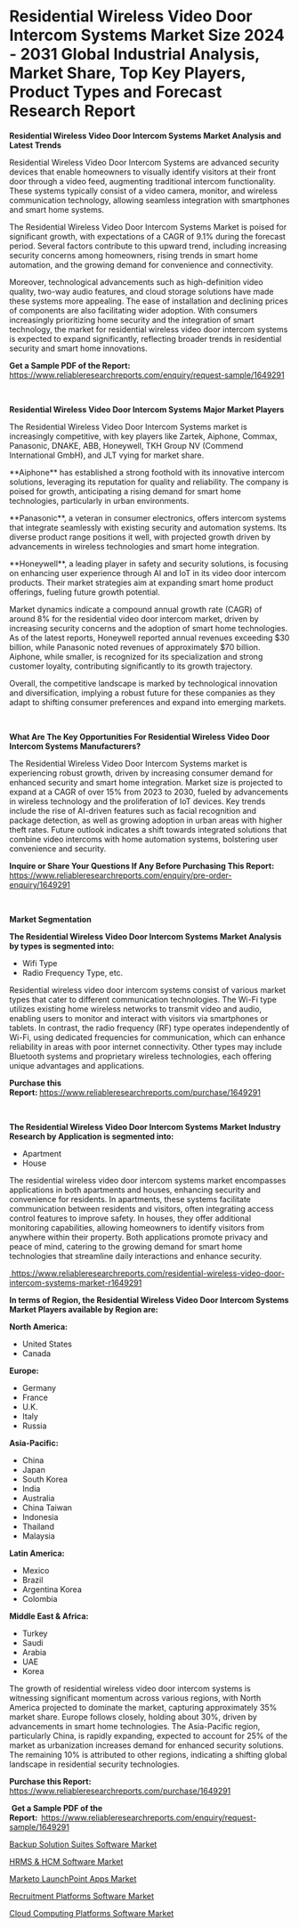 <p><h1>Residential Wireless Video Door Intercom Systems Market Size 2024 - 2031 Global Industrial Analysis, Market Share, Top Key Players, Product Types and Forecast Research Report</h1></p><p><strong>Residential Wireless Video Door Intercom Systems Market Analysis and Latest Trends</strong></p>
<p><p>Residential Wireless Video Door Intercom Systems are advanced security devices that enable homeowners to visually identify visitors at their front door through a video feed, augmenting traditional intercom functionality. These systems typically consist of a video camera, monitor, and wireless communication technology, allowing seamless integration with smartphones and smart home systems.</p><p>The Residential Wireless Video Door Intercom Systems Market is poised for significant growth, with expectations of a CAGR of 9.1% during the forecast period. Several factors contribute to this upward trend, including increasing security concerns among homeowners, rising trends in smart home automation, and the growing demand for convenience and connectivity. </p><p>Moreover, technological advancements such as high-definition video quality, two-way audio features, and cloud storage solutions have made these systems more appealing. The ease of installation and declining prices of components are also facilitating wider adoption. With consumers increasingly prioritizing home security and the integration of smart technology, the market for residential wireless video door intercom systems is expected to expand significantly, reflecting broader trends in residential security and smart home innovations.</p></p>
<p><strong>Get a Sample PDF of the Report:&nbsp;</strong> <a href="https://www.reliableresearchreports.com/enquiry/request-sample/1649291?utm_campaign=1289&utm_medium=2&utm_source=Github&utm_content=ia&utm_term=15102024&utm_id=residential-wireless-video-door-intercom-systems">https://www.reliableresearchreports.com/enquiry/request-sample/1649291</a></p>
<p>&nbsp;</p>
<p><strong>Residential Wireless Video Door Intercom Systems Major Market Players</strong></p>
<p><p>The Residential Wireless Video Door Intercom Systems market is increasingly competitive, with key players like Zartek, Aiphone, Commax, Panasonic, DNAKE, ABB, Honeywell, TKH Group NV (Commend International GmbH), and JLT vying for market share.</p><p>**Aiphone** has established a strong foothold with its innovative intercom solutions, leveraging its reputation for quality and reliability. The company is poised for growth, anticipating a rising demand for smart home technologies, particularly in urban environments.</p><p>**Panasonic**, a veteran in consumer electronics, offers intercom systems that integrate seamlessly with existing security and automation systems. Its diverse product range positions it well, with projected growth driven by advancements in wireless technologies and smart home integration.</p><p>**Honeywell**, a leading player in safety and security solutions, is focusing on enhancing user experience through AI and IoT in its video door intercom products. Their market strategies aim at expanding smart home product offerings, fueling future growth potential.</p><p>Market dynamics indicate a compound annual growth rate (CAGR) of around 8% for the residential video door intercom market, driven by increasing security concerns and the adoption of smart home technologies. As of the latest reports, Honeywell reported annual revenues exceeding $30 billion, while Panasonic noted revenues of approximately $70 billion. Aiphone, while smaller, is recognized for its specialization and strong customer loyalty, contributing significantly to its growth trajectory.</p><p>Overall, the competitive landscape is marked by technological innovation and diversification, implying a robust future for these companies as they adapt to shifting consumer preferences and expand into emerging markets.</p></p>
<p>&nbsp;</p>
<p><strong>What Are The Key Opportunities For Residential Wireless Video Door Intercom Systems Manufacturers?</strong></p>
<p><p>The Residential Wireless Video Door Intercom Systems market is experiencing robust growth, driven by increasing consumer demand for enhanced security and smart home integration. Market size is projected to expand at a CAGR of over 15% from 2023 to 2030, fueled by advancements in wireless technology and the proliferation of IoT devices. Key trends include the rise of AI-driven features such as facial recognition and package detection, as well as growing adoption in urban areas with higher theft rates. Future outlook indicates a shift towards integrated solutions that combine video intercoms with home automation systems, bolstering user convenience and security.</p></p>
<p><strong>Inquire or Share Your Questions If Any Before Purchasing This Report:</strong> <a href="https://www.reliableresearchreports.com/enquiry/pre-order-enquiry/1649291?utm_campaign=1289&utm_medium=2&utm_source=Github&utm_content=ia&utm_term=15102024&utm_id=residential-wireless-video-door-intercom-systems">https://www.reliableresearchreports.com/enquiry/pre-order-enquiry/1649291</a></p>
<p>&nbsp;</p>
<p><strong>Market Segmentation</strong></p>
<p><strong>The Residential Wireless Video Door Intercom Systems Market Analysis by types is segmented into:</strong></p>
<p><ul><li>Wifi Type</li><li>Radio Frequency Type, etc.</li></ul></p>
<p><p>Residential wireless video door intercom systems consist of various market types that cater to different communication technologies. The Wi-Fi type utilizes existing home wireless networks to transmit video and audio, enabling users to monitor and interact with visitors via smartphones or tablets. In contrast, the radio frequency (RF) type operates independently of Wi-Fi, using dedicated frequencies for communication, which can enhance reliability in areas with poor internet connectivity. Other types may include Bluetooth systems and proprietary wireless technologies, each offering unique advantages and applications.</p></p>
<p><strong>Purchase this Report:&nbsp;</strong><a href="https://www.reliableresearchreports.com/purchase/1649291?utm_campaign=1289&utm_medium=2&utm_source=Github&utm_content=ia&utm_term=15102024&utm_id=residential-wireless-video-door-intercom-systems">https://www.reliableresearchreports.com/purchase/1649291</a></p>
<p>&nbsp;</p>
<p><strong>The Residential Wireless Video Door Intercom Systems Market Industry Research by Application is segmented into:</strong></p>
<p><ul><li>Apartment</li><li>House</li></ul></p>
<p><p>The residential wireless video door intercom systems market encompasses applications in both apartments and houses, enhancing security and convenience for residents. In apartments, these systems facilitate communication between residents and visitors, often integrating access control features to improve safety. In houses, they offer additional monitoring capabilities, allowing homeowners to identify visitors from anywhere within their property. Both applications promote privacy and peace of mind, catering to the growing demand for smart home technologies that streamline daily interactions and enhance security.</p></p>
<p><a href="https://www.reliableresearchreports.com/residential-wireless-video-door-intercom-systems-market-r1649291?utm_campaign=1289&utm_medium=2&utm_source=Github&utm_content=ia&utm_term=15102024&utm_id=residential-wireless-video-door-intercom-systems">&nbsp;https://www.reliableresearchreports.com/residential-wireless-video-door-intercom-systems-market-r1649291</a></p>
<p><strong>In terms of Region, the Residential Wireless Video Door Intercom Systems Market Players available by Region are:</strong></p>
<p>
    <p> <strong> North America: </strong>
        <ul>
            <li>United States</li>
            <li>Canada</li>
        </ul>
        </p> 
    <p> <strong> Europe: </strong>
        <ul>
            <li>Germany</li>
            <li>France</li>
            <li>U.K.</li>
            <li>Italy</li>
            <li>Russia</li>
        </ul>
        </p> 
    <p> <strong> Asia-Pacific: </strong>
        <ul>
            <li>China</li>
            <li>Japan</li>
            <li>South Korea</li>
            <li>India</li>
            <li>Australia</li>
            <li>China Taiwan</li>
            <li>Indonesia</li>
            <li>Thailand</li>
            <li>Malaysia</li>
        </ul>
        </p> 
    <p> <strong> Latin America: </strong>
        <ul>
            <li>Mexico</li>
            <li>Brazil</li>
            <li>Argentina Korea</li>
            <li>Colombia</li>
        </ul>
        </p> 
    <p> <strong> Middle East & Africa: </strong>
        <ul>
            <li>Turkey</li>
            <li>Saudi</li>
            <li>Arabia</li>
            <li>UAE</li>
            <li>Korea</li>
        </ul>
    </p>
    </p>
<p><p>The growth of residential wireless video door intercom systems is witnessing significant momentum across various regions, with North America projected to dominate the market, capturing approximately 35% market share. Europe follows closely, holding about 30%, driven by advancements in smart home technologies. The Asia-Pacific region, particularly China, is rapidly expanding, expected to account for 25% of the market as urbanization increases demand for enhanced security solutions. The remaining 10% is attributed to other regions, indicating a shifting global landscape in residential security technologies.</p></p>
<p><strong>Purchase this Report: </strong><a href="https://www.reliableresearchreports.com/purchase/1649291?utm_campaign=1289&utm_medium=2&utm_source=Github&utm_content=ia&utm_term=15102024&utm_id=residential-wireless-video-door-intercom-systems">https://www.reliableresearchreports.com/purchase/1649291</a></p>
<p>&nbsp;<strong>Get a Sample PDF of the Report:&nbsp;&nbsp;</strong><a href="https://www.reliableresearchreports.com/enquiry/request-sample/1649291?utm_campaign=1289&utm_medium=2&utm_source=Github&utm_content=ia&utm_term=15102024&utm_id=residential-wireless-video-door-intercom-systems">https://www.reliableresearchreports.com/enquiry/request-sample/1649291</a></p>
<p><strong></strong></p>
<p><p><a href="https://www.linkedin.com/pulse/global-backup-solution-suites-software-market-focus-application-tyllf?utm_campaign=1289&utm_medium=2&utm_source=Github&utm_content=ia&utm_term=15102024&utm_id=residential-wireless-video-door-intercom-systems">Backup Solution Suites Software Market</a></p><p><a href="https://www.linkedin.com/pulse/hrms-hcm-software-market-navigating-challenges-unlocking-potential-hf3hf?utm_campaign=1289&utm_medium=2&utm_source=Github&utm_content=ia&utm_term=15102024&utm_id=residential-wireless-video-door-intercom-systems">HRMS & HCM Software Market</a></p><p><a href="https://www.linkedin.com/pulse/marketo-launchpoint-apps-market-navigating-challenges-unlocking-megie?trk=public_post_embed_feed-article-content&utm_campaign=1289&utm_medium=2&utm_source=Github&utm_content=ia&utm_term=15102024&utm_id=residential-wireless-video-door-intercom-systems">Marketo LaunchPoint Apps Market</a></p><p><a href="https://www.linkedin.com/pulse/influencing-factors-recruitment-platforms-software-market-uzzpe?utm_campaign=1289&utm_medium=2&utm_source=Github&utm_content=ia&utm_term=15102024&utm_id=residential-wireless-video-door-intercom-systems">Recruitment Platforms Software Market</a></p><p><a href="https://www.linkedin.com/pulse/cloud-computing-platforms-software-market-innovations-ncsxe?utm_campaign=1289&utm_medium=2&utm_source=Github&utm_content=ia&utm_term=15102024&utm_id=residential-wireless-video-door-intercom-systems">Cloud Computing Platforms Software Market</a></p></p>